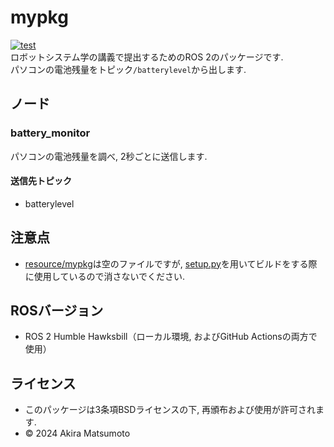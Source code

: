# mypkg
[![test](https://github.com/akiramatsumoto/mypkg/actions/workflows/test.yml/badge.svg)](https://github.com/akiramatsumoto/mypkg/actions/workflows/test.yml)  
ロボットシステム学の講義で提出するためのROS 2のパッケージです.  
パソコンの電池残量をトピック```/batterylevel```から出します.
## ノード
### battery_monitor
パソコンの電池残量を調べ, 2秒ごとに送信します.
#### 送信先トピック
- batterylevel
## 注意点
- [resource/mypkg](https://github.com/akiramatsumoto/mypkg/blob/kanashi/resource/mypkg)は空のファイルですが, [setup.py](https://github.com/akiramatsumoto/mypkg/blob/kanashi/setup.py)を用いてビルドをする際に使用しているので消さないでください.

## ROSバージョン
- ROS 2 Humble Hawksbill（ローカル環境, およびGitHub Actionsの両方で使用）
## ライセンス
- このパッケージは3条項BSDライセンスの下, 再頒布および使用が許可されます.
- © 2024 Akira Matsumoto
